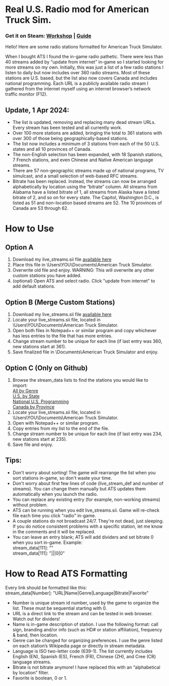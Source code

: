 # Real U.S. Radio mod for American Truck Sim.

### Get it on Steam: [Workshop](https://steamcommunity.com/sharedfiles/filedetails/?id=3211499388) | [Guide](https://steamcommunity.com/sharedfiles/filedetails/?id=975427716)

Hello! Here are some radio stations formatted for American Truck Simulator.  

When I bought ATS I found the in-game radio pathetic. There were less than 40 streams added by “update from internet” in-game so I started looking for more streams on my own. Initially, this was just a list of a few radio stations I listen to daily but now includes over 360 radio streams. Most of these stations are U.S. based, but the list also now covers Canada and includes national programming. Each URL is a publicly available radio stream I gathered from the internet myself using an internet browser’s network traffic monitor (F12).  

## Update, 1 Apr 2024:
-	The list is updated, removing and replacing many dead stream URLs. Every stream has been tested and all currently work.  
-	Over 100 more stations are added, bringing the total to 361 stations with over 300 of those being geographically-based stations.  
-	The list now includes a minimum of 3 stations from each of the 50 U.S. states and all 10 provinces of Canada.  
-	The non-English selection has been expanded, with 18 Spanish stations, 7 French stations, and even Chinese and Native American language streams.  
-	There are 57 non-geographic streams made up of national programs, TV simulcast, and a small selection of web-based RFC streams.  
-	Bitrate has been replaced. Instead, the streams can now be arranged alphabetically by location using the “bitrate” column. All streams from Alabama have a listed bitrate of 1, all streams from Alaska have a listed bitrate of 2, and so on for every state. The Capitol, Washington D.C., is listed as 51 and non-location based streams are 52. The 10 provinces of Canada are 53 through 62.  

# How to Use

## Option A
1.	Download my live_streams.sii file [available here](https://github.com/GabeValentine/ATS_Real_US_Radio/releases/tag/Release)  
2.	Place this file in \Users\YOU\Documents\American Truck Simulator.  
3.	Overwrite old file and enjoy. WARNING: This will overwrite any other custom stations you have added.  
4.	(optional) Open ATS and select radio. Click "update from internet" to add default stations.  

## Option B (Merge Custom Stations)
1. Download my live_streams.sii file [available here](https://github.com/GabeValentine/ATS_Real_US_Radio/releases/tag/Release)
2. Locate your live_streams.sii file, located in \Users\YOU\Documents\American Truck Simulator.
3. Open both files in Notepad++ or similar program and copy whichever has less entries to the file that has more entries.
4. Change stream number to be unique for each line (if last entry was 360, new stations start at 361).
5. Save finalized file in \Documents\American Truck Simulator and enjoy.

## Option C (Only on Github)
1. Browse the stream_data lists to find the stations you would like to import:  
[All by Genre](https://github.com/GabeValentine/ATS_Real_US_Radio/blob/main/All%20by%20Genre.md)  
[U.S. by State](https://github.com/GabeValentine/ATS_Real_US_Radio/blob/main/U.S.%20By%20State.md)  
[National U.S. Programming](https://github.com/GabeValentine/ATS_Real_US_Radio/blob/main/National%20Streams.md)  
[Canada by Province](https://github.com/GabeValentine/ATS_Real_US_Radio/blob/main/Canada%20by%20Province.md)  
2.	Locate your live_streams.sii file, located in \Users\YOU\Documents\American Truck Simulator.  
3.	Open with Notepad++ or similar program.  
4.	Copy entries from my list to the end of the file.
5.	Change stream number to be unique for each line (if last entry was 234, new stations start at 235).  
6.	Save file and enjoy.  

## Tips:  
- Don't worry about sorting! The game will rearrange the list when you sort stations in-game, so don't waste your time.  
- Don't worry about first few lines of code (live_stream_def and number of streams). You can change them manually but ATS updates them automatically when you launch the radio.  
- You can replace any existing entry (for example, non-working streams) without problem.  
- ATS can be running when you edit live_streams.sii. Game will re-check file each time you click "radio" in-game.  
- A couple stations do not broadcast 24/7. They're not dead, just sleeping. If you do notice consistent problems with a specific station, let me know in the comments and it will be replaced.  
- You can leave an entry blank; ATS will add dividers and set bitrate 0 when you sort in-game. Example:  
 stream_data[111]: ""  
 stream_data[111]: "|||0|0"  

# How to Read ATS Formatting
Every link should be formatted like this:  
 stream_data[Number]: "URL|Name|Genre|Language|Bitrate|Favorite"  
- Number is unique stream id number, used by the game to organize the list. These must be sequential starting with 0.  
- URL is a direct link to the stream and can be tested in web browser. Watch out for dividers!  
- Name is in-game description of station. I use the following format: call sign, branding and/or info (such as HD# or station affiliation), frequency & band, then location.  
- Genre can be changed for organizing preferences. I use the genre listed on each station’s Wikipedia page or directly in stream metadata.  
- Language is ISO two-letter code (639-1). The list currently includes English (EN), Spanish (ES), French (FR), Chinese (ZH), and Cree (CR) language streams.  
- Bitrate is not bitrate anymore! I have replaced this with an “alphabetical by location” filter.  
- Favorite is boolean, 0 or 1.  
